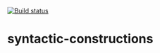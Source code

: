 [![Build status](https://ci.appveyor.com/api/projects/status/2spy3191kmqibitn/branch/main?svg=true)](https://ci.appveyor.com/project/kukutish/syntactic-constructions/branch/main)

# syntactic-constructions